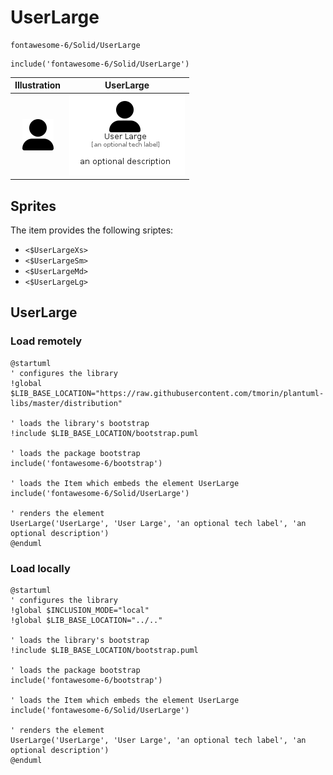 # UserLarge


```text
fontawesome-6/Solid/UserLarge
```

```text
include('fontawesome-6/Solid/UserLarge')
```



| Illustration | UserLarge |
| :---: | :---: |
| ![illustration for Illustration](../../fontawesome-6/Solid/UserLarge.png) | ![illustration for UserLarge](../../fontawesome-6/Solid/UserLarge.Local.png) |



## Sprites
The item provides the following sriptes:

- `<$UserLargeXs>`
- `<$UserLargeSm>`
- `<$UserLargeMd>`
- `<$UserLargeLg>`





## UserLarge

### Load remotely
```plantuml
@startuml
' configures the library
!global $LIB_BASE_LOCATION="https://raw.githubusercontent.com/tmorin/plantuml-libs/master/distribution"

' loads the library's bootstrap
!include $LIB_BASE_LOCATION/bootstrap.puml

' loads the package bootstrap
include('fontawesome-6/bootstrap')

' loads the Item which embeds the element UserLarge
include('fontawesome-6/Solid/UserLarge')

' renders the element
UserLarge('UserLarge', 'User Large', 'an optional tech label', 'an optional description')
@enduml
```

### Load locally
```plantuml
@startuml
' configures the library
!global $INCLUSION_MODE="local"
!global $LIB_BASE_LOCATION="../.."

' loads the library's bootstrap
!include $LIB_BASE_LOCATION/bootstrap.puml

' loads the package bootstrap
include('fontawesome-6/bootstrap')

' loads the Item which embeds the element UserLarge
include('fontawesome-6/Solid/UserLarge')

' renders the element
UserLarge('UserLarge', 'User Large', 'an optional tech label', 'an optional description')
@enduml
```

